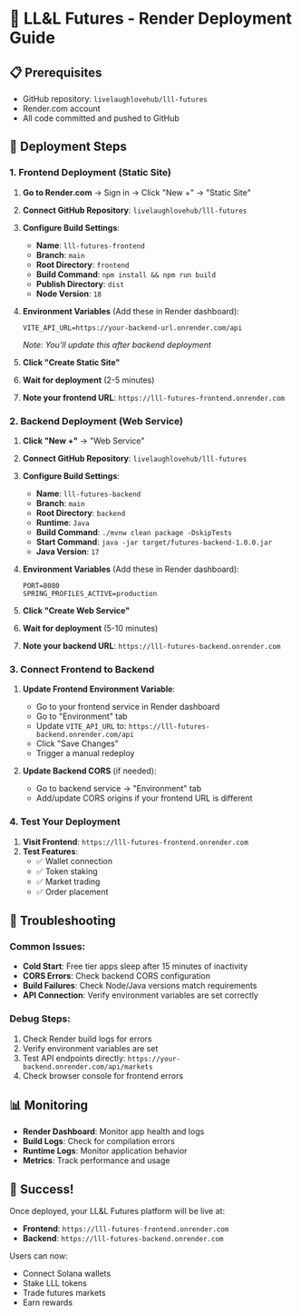 # 🚀 LL&L Futures - Render Deployment Guide

## 📋 Prerequisites
- GitHub repository: `livelaughlovehub/lll-futures`
- Render.com account
- All code committed and pushed to GitHub

## 🎯 Deployment Steps

### 1. Frontend Deployment (Static Site)

1. **Go to Render.com** → Sign in → Click "New +" → "Static Site"
2. **Connect GitHub Repository**: `livelaughlovehub/lll-futures`
3. **Configure Build Settings**:
   - **Name**: `lll-futures-frontend`
   - **Branch**: `main`
   - **Root Directory**: `frontend`
   - **Build Command**: `npm install && npm run build`
   - **Publish Directory**: `dist`
   - **Node Version**: `18`

4. **Environment Variables** (Add these in Render dashboard):
   ```
   VITE_API_URL=https://your-backend-url.onrender.com/api
   ```
   *Note: You'll update this after backend deployment*

5. **Click "Create Static Site"**
6. **Wait for deployment** (2-5 minutes)
7. **Note your frontend URL**: `https://lll-futures-frontend.onrender.com`

### 2. Backend Deployment (Web Service)

1. **Click "New +"** → "Web Service"
2. **Connect GitHub Repository**: `livelaughlovehub/lll-futures`
3. **Configure Build Settings**:
   - **Name**: `lll-futures-backend`
   - **Branch**: `main`
   - **Root Directory**: `backend`
   - **Runtime**: `Java`
   - **Build Command**: `./mvnw clean package -DskipTests`
   - **Start Command**: `java -jar target/futures-backend-1.0.0.jar`
   - **Java Version**: `17`

4. **Environment Variables** (Add these in Render dashboard):
   ```
   PORT=8080
   SPRING_PROFILES_ACTIVE=production
   ```

5. **Click "Create Web Service"**
6. **Wait for deployment** (5-10 minutes)
7. **Note your backend URL**: `https://lll-futures-backend.onrender.com`

### 3. Connect Frontend to Backend

1. **Update Frontend Environment Variable**:
   - Go to your frontend service in Render dashboard
   - Go to "Environment" tab
   - Update `VITE_API_URL` to: `https://lll-futures-backend.onrender.com/api`
   - Click "Save Changes"
   - Trigger a manual redeploy

2. **Update Backend CORS** (if needed):
   - Go to backend service → "Environment" tab
   - Add/update CORS origins if your frontend URL is different

### 4. Test Your Deployment

1. **Visit Frontend**: `https://lll-futures-frontend.onrender.com`
2. **Test Features**:
   - ✅ Wallet connection
   - ✅ Token staking
   - ✅ Market trading
   - ✅ Order placement

## 🔧 Troubleshooting

### Common Issues:
- **Cold Start**: Free tier apps sleep after 15 minutes of inactivity
- **CORS Errors**: Check backend CORS configuration
- **Build Failures**: Check Node/Java versions match requirements
- **API Connection**: Verify environment variables are set correctly

### Debug Steps:
1. Check Render build logs for errors
2. Verify environment variables are set
3. Test API endpoints directly: `https://your-backend.onrender.com/api/markets`
4. Check browser console for frontend errors

## 📊 Monitoring

- **Render Dashboard**: Monitor app health and logs
- **Build Logs**: Check for compilation errors
- **Runtime Logs**: Monitor application behavior
- **Metrics**: Track performance and usage

## 🎉 Success!

Once deployed, your LL&L Futures platform will be live at:
- **Frontend**: `https://lll-futures-frontend.onrender.com`
- **Backend**: `https://lll-futures-backend.onrender.com`

Users can now:
- Connect Solana wallets
- Stake LLL tokens
- Trade futures markets
- Earn rewards
